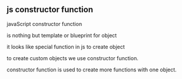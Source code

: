 ## js constructor function

javaScript constructor function

is nothing but template or blueprint for object

it looks like special function in js to create object

to create custom objects we use constructor function.

constructor function is used to create more functions with one object.




<!-- let charan(){
name:"chandraMohan",
age:"24",
} -->